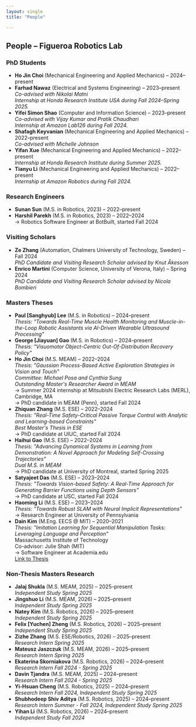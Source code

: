 ```yaml
---
layout: single
title: "People"

---
```


## People – Figueroa Robotics Lab

### PhD Students
- **Ho Jin Choi** (Mechanical Engineering and Applied Mechanics) – 2024–present  
- **Farhad Nawaz** (Electrical and Systems Engineering) – 2023–present  
  *Co-advised with Nikolai Matni*  
  *Internship at Honda Research Institute USA during Fall 2024–Spring 2025.*  
- **Yifei Simon Shao** (Computer and Information Science) – 2023–present  
  *Co-advised with Vijay Kumar and Pratik Chaudhari*  
  *Internship at Amazon Lab126 during Fall 2024.*  
- **Shafagh Keyvanian** (Mechanical Engineering and Applied Mechanics) – 2022–present  
  *Co-advised with Michelle Johnson*  
- **Yifan Xue** (Mechanical Engineering and Applied Mechanics) – 2022–present  
  *Internship at Honda Research Institute during Summer 2025.*  
- **Tianyu Li** (Mechanical Engineering and Applied Mechanics) – 2022–present  
  *Internship at Amazon Robotics during Fall 2024.*

### Research Engineers
- **Sunan Sun** (M.S. in Robotics, 2023) – 2022–present  
- **Harshil Parekh** (M.S. in Robotics, 2023) – 2022–2024  
  → Robotics Software Engineer at BotBuilt, started Fall 2024

### Visiting Scholars
- **Ze Zhang** (Automation, Chalmers University of Technology, Sweden) – Fall 2024  
  *PhD Candidate and Visiting Research Scholar advised by Knut Åkesson*  
- **Enrico Martini** (Computer Science, University of Verona, Italy) – Spring 2024  
  *PhD Candidate and Visiting Research Scholar advised by Nicola Bombieri*

### Masters Theses
- **Paul [Sanghyub] Lee** (M.S. in Robotics) – 2024–present  
  *Thesis: "Towards Real-Time Muscle Health Monitoring and Muscle-in-the-Loop Robotic Assistants via AI-Driven Wearable Ultrasound Processing"*  
- **George [Jiayuan] Gao** (M.S. in Robotics) – 2024–present  
  *Thesis: "Visuomotor Object-Centric Out-Of-Distribution Recovery Policy"*  
- **Ho Jin Choi** (M.S. MEAM) – 2022–2024  
  *Thesis: "Gaussian Process-Based Active Exploration Strategies in Vision and Touch"*  
  *Committee: Michael Posa and Cynthia Sung*  
  *Outstanding Master's Researcher Award in MEAM*  
  → Summer 2024 internship at Mitsubishi Electric Research Labs (MERL), Cambridge, MA  
  → PhD candidate in MEAM (Penn), started Fall 2024  
- **Zhiquan Zhang** (M.S. ESE) – 2022–2024  
  *Thesis: "Real-Time Safety-Critical Passive Torque Control with Analytic and Learning-based Constraints"*  
  *Best Master's Thesis in ESE*  
  → PhD candidate at UIUC, started Fall 2024  
- **Haihui Gao** (M.S. ESE) – 2022–2024  
  *Thesis: "Advancing Dynamical Systems in Learning from Demonstration: A Novel Approach for Modeling Self-Crossing Trajectories"*  
  *Dual M.S. in MEAM*  
  → PhD candidate at University of Montreal, started Spring 2025  
- **Satyajeet Das** (M.S. ESE) – 2023–2024  
  *Thesis: "Towards Vision-based Safety: A Real-Time Approach for Generating Barrier Functions using Depth Sensors"*  
  → PhD candidate at USC, started Fall 2024  
- **Haoming Li** (M.S. ESE) – 2023–2024  
  *Thesis: "Towards Robust SLAM with Neural Implicit Representations"*  
  → Research Engineer at University of Pennsylvania  
- **Dain Kim** (M.Eng. EECS @ MIT) – 2020–2021  
  *Thesis: "Imitation Learning for Sequential Manipulation Tasks: Leveraging Language and Perception"*  
  Massachusetts Institute of Technology  
  Co-advisor: Julie Shah (MIT)  
  → Software Engineer at Academia.edu  
  [Link to Thesis](https://dspace.mit.edu/handle/1721.1/139416)

### Non-Thesis Masters Research
- **Jalaj Shukla** (M.S. MEAM, 2025) – 2025–present  
  *Independent Study Spring 2025*  
- **Jingshuo Li** (M.S. MEAM, 2026) – 2025–present  
  *Independent Study Spring 2025*  
- **Natey Kim** (M.S. Robotics, 2026) – 2025–present  
  *Independent Study Spring 2025*  
- **Felix [Yuchen] Zheng** (M.S. Robotics, 2026) – 2025–present  
  *Independent Study Spring 2025*  
- **Zizhe Zhang** (M.S. ESE/Robotics, 2026) – 2025–present  
  *Research Intern Spring 2025*  
- **Mateusz Jaszczuk** (M.S. MEAM, 2026) – 2025–present  
  *Research Intern Spring 2025*  
- **Ekaterina Skorniakova** (M.S. Robotics, 2026) – 2024–present  
  *Research Intern Fall 2024 - Spring 2025*  
- **Davin Tjandra** (M.S. MEAM, 2025) – 2024–present  
  *Research Intern Fall 2024 - Spring 2025*  
- **Yi-Hsuan Cheng** (M.S. Robotics, 2025) – 2024–present  
  *Research Intern Fall 2024, Independent Study Spring 2025*  
- **Shubhodeep Shiv Aditya** (M.S. Robotics, 2025) – 2024–present  
  *Research Intern Summer - Fall 2024, Independent Study Spring 2025*  
- **Yihan Li** (M.S. Robotics, 2026) – 2024–present  
  *Independent Study Fall 2024*

